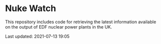 # Nuke Watch

This repository includes code for retrieving the latest information available on the output of EDF nuclear power plants in the UK.

Last updated: 2021-07-13 19:05
